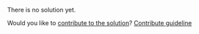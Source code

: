 
There is no solution yet.

Would you like to [contribute to the solution](https://github.com/BFEdev/BFE.dev-solutions/blob/main/problem/implement-math-sqrt_en.md)? [Contribute guideline](https://github.com/BFEdev/BFE.dev-solutions#how-to-contribute)

